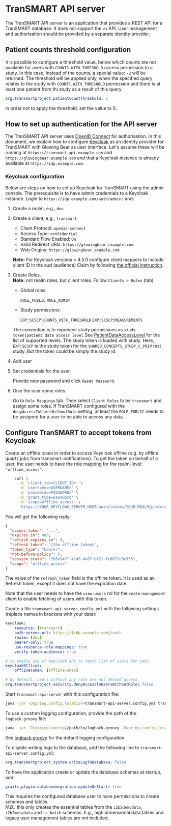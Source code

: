 # TranSMART API server

The TranSMART API server is an application that provides a REST API
for a TranSMART database. It does not support the `v1` API. User management and authorisation should be provided
by a separate identity provider. 

## Patient counts threshold configuration

It is possible to configure a threshold value, below which counts are not available for users with `COUNTS_WITH_THRESHOLD` access permission to a study. In this case, instead of the counts, a special value: `-2` will be returned. The threshold will be applied only, when the specified query relates to the study with `COUNTS_WITH_THRESHOLD` permission and there is at least one patient from thi study as a result of this query.

```yaml
org.transmartproject.patientCountThreshold: 5
```

In order not to apply the threshold, set the value to 0.

## How to set up authentication for the API server

The TranSMART API server uses [OpenID Connect] for authorisation. 
In this document, we explain how to configure [Keycloak] as an identity provider for TranSMART
with Glowing Bear as user interface.
Let's assume these will be running at `https://transmart-api.example.com` and
 `https://glowingbear.example.com` and that a Keycloak instance is already available
  at `https://idp.example.com`.

### Keycloak configuration

Below are steps on how to set up Keycloak for TranSMART using the admin console.
The prerequisite is to have admin credentials to a Keycloak instance. 
Login to `https://idp.example.com/auth/admin/` and:

1. Create a realm, e.g., `dev`
2. Create a client, e.g., `transmart`
    - Client Protocol: `openid-connect`
    - Access Type: `confidential`
    - Standard Flow Enabled: `On`
    - Valid Redirect URIs: `https://glowingbear.example.com`
    - Web Origins: `https://glowingbear.example.com`

    **Note:** For Keycloak versions > 4.5.0 configure client mappers to include client ID in the aud (audience) Claim 
    by following [the official instruction](https://www.keycloak.org/docs/4.8/server_admin/#_audience_hardcoded).

3. Create Roles.  
    **Note:** not realm roles, but client roles.
    Follow `Clients > Roles` (tab)

    - Global roles:

        `ROLE_PUBLIC`
        `ROLE_ADMIN`

    - Study permissions:

        `EXP:SCSCP|COUNTS_WITH_THRESHOLD`
        `EXP:SCSCP|MEASUREMENTS`

    The convention is to represent study permissions as `study token|patient data access level`
    See [PatientDataAccessLevel] for the list of supported levels.
    The study token is loaded with study.
    Here, `EXP:SCSCP` is the study token for the `SHARED_CONCEPTS_STUDY_C_PRIV` test study.
    But the token could be simply the study id. 

4. Add user

5. Set credentials for the user.

    Provide new password and click `Reset Password`.

6. Give the user some roles.

    Go to `Role Mappings` tab. Then select `Client Roles` to be `transmart` and
    assign some roles.
    If TranSMART configured with the `denyAccessToUsersWithoutRole` setting,
    at least the `ROLE_PUBLIC` needs to be assigned for a user to be able to access any data.

## Configure TranSMART to accept tokens from Keycloak

Create an offline token in order to access Keycloak offline (e.g. by offline quartz jobs from transmart-notifications). To get the token on behalf of a user, the user needs to have the role mapping for the realm-level: `"offline_access"`.
```bash
    curl \
      -d 'client_id=<CLIENT_ID>' \
      -d 'username=<USERNAME>' \
      -d 'password=<PASSWORD>' \
      -d 'grant_type=password' \
      -d 'scope=offline_access' \
      'https://YOUR_KEYCLOAK_SERVER_HOST/auth/realms/YOUR_REALM/protocol/openid-connect/token'
```

You will get the following reply:
```json
{
  "access_token": "...",
  "expires_in": 480,
  "refresh_expires_in": 0,
  "refresh_token": "{the offline token}",
  "token_type": "bearer",
  "not-before-policy": 0,
  "session_state": "2b5e947f-4143-4e07-bf21-fc0871e3e335",
  "scope": "offline_access"
}
```

The value of the `refresh_token` field is the offline token.
It is used as an Refresh token, except it does not have the expiration date.

Note that the user needs to have the `view-users` rol for the `realm-management` client
to enable fetching of users with this token.

Create a file `transmart-api-server.config.yml` with the following settings (replace names in brackets with your data):
```yaml
keycloak:
    resource: {transmart}
    auth-server-url: https://{idp.example.com}/auth
    realm: {dev}
    bearer-only: true
    use-resource-role-mappings: true
    verify-token-audience: true

# to enable use of keycloak API to fetch list of users for jobs
keycloakOffline:
    offlineToken: {offlineToken}

# by default, users without any role are not denied access
org.transmartproject.security.denyAccessToUsersWithoutRole: false
```

Start `transmart-api-server` with this configuration file:
```bash
java -jar -Dspring.config.location=transmart-api-server.config.yml transmart-api-server.war
```

To use a custom logging configuration, provide the path of the `logback.groovy` file:
```bash
java -jar -Dlogging.config=/path/to/logback.groovy -Dspring.config.location=transmart-api-server.config.yml transmart-api-server.war
```
See [logback.groovy](grails-app/conf/logback.groovy) for the default logging configuration.

To disable writing logs to the database, add the following line to `transmart-api-server.config.yml`:
```yaml
org.transmartproject.system.writeLogToDatabase: false
```

To have the application create or update the database schemas at startup, add:
```yaml
grails.plugin.databasemigration.updateOnStart: true
``` 
This requires the configured database user to have permissions to create schemas and tables.
<br>*N.B.*: this only creates the essential tables from the `i2b2demodata`, `i2b2metadata` and `ts_batch` schemas.
E.g., high dimensional data tables and legacy user management tables are not included.


[OpenID Connect]: https://openid.net/connect
[Keycloak]: https://www.keycloak.org
[PatientDataAccessLevel]: https://github.com/thehyve/transmart-core/blob/dev/transmart-core-api/src/main/groovy/org/transmartproject/core/users/PatientDataAccessLevel.groovy
